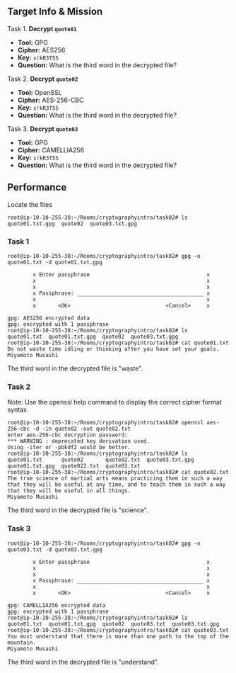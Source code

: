## Target Info & Mission

Task 1. **Decrypt `quote01`**  
   - **Tool:** GPG  
   - **Cipher:** AES256  
   - **Key:** `s!kR3T55`  
   - **Question:** What is the third word in the decrypted file?

Task 2. **Decrypt `quote02`**  
   - **Tool:** OpenSSL  
   - **Cipher:** AES-256-CBC  
   - **Key:** `s!kR3T55`  
   - **Question:** What is the third word in the decrypted file?

Task 3. **Decrypt `quote03`**  
   - **Tool:** GPG  
   - **Cipher:** CAMELLIA256  
   - **Key:** `s!kR3T55`  
   - **Question:** What is the third word in the decrypted file?

## Performance
Locate the files

    root@ip-10-10-255-38:~/Rooms/cryptographyintro/task02# ls
    quote01.txt.gpg  quote02  quote03.txt.gpg
    
### Task 1 

    root@ip-10-10-255-38:~/Rooms/cryptographyintro/task02# gpg -o quote01.txt -d quote01.txt.gpg

            x Enter passphrase                                     x            
            x                                                      x            
            x                                                      x            
            x Passphrase: ________________________________________ x            
            x                                                      x            
            x       <OK>                              <Cancel>     x  
    
    gpg: AES256 encrypted data
    gpg: encrypted with 1 passphrase
    root@ip-10-10-255-38:~/Rooms/cryptographyintro/task02# ls
    quote01.txt  quote01.txt.gpg  quote02  quote03.txt.gpg
    root@ip-10-10-255-38:~/Rooms/cryptographyintro/task02# cat quote01.txt
    Do not waste time idling or thinking after you have set your goals.
    Miyamoto Musashi

The third word in the decrypted file is "waste".

### Task 2
Note: Use the openssl help command to display the correct cipher format syntax.

    root@ip-10-10-255-38:~/Rooms/cryptographyintro/task02# openssl aes-256-cbc -d -in quote02 -out quote02.txt
    enter aes-256-cbc decryption password:
    *** WARNING : deprecated key derivation used.
    Using -iter or -pbkdf2 would be better.
    root@ip-10-10-255-38:~/Rooms/cryptographyintro/task02# ls
    quote01.txt      quote02       quote02.txt  quote03.txt.gpg
    quote01.txt.gpg  quote022.txt  quote03.txt
    root@ip-10-10-255-38:~/Rooms/cryptographyintro/task02# cat quote02.txt
    The true science of martial arts means practicing them in such a way that they will be useful at any time, and to teach them in such a way that they will be useful in all things.
    Miyamoto Musashi

The third word in the decrypted file is "science".

### Task 3

    root@ip-10-10-255-38:~/Rooms/cryptographyintro/task02# gpg -o quote03.txt -d quote03.txt.gpg
    
            x Enter passphrase                                     x            
            x                                                      x            
            x                                                      x            
            x Passphrase: ________________________________________ x            
            x                                                      x            
            x       <OK>                              <Cancel>     x  
    
    gpg: CAMELLIA256 encrypted data
    gpg: encrypted with 1 passphrase
    root@ip-10-10-255-38:~/Rooms/cryptographyintro/task02# ls
    quote01.txt  quote01.txt.gpg  quote02  quote03.txt  quote03.txt.gpg
    root@ip-10-10-255-38:~/Rooms/cryptographyintro/task02# cat quote03.txt
    You must understand that there is more than one path to the top of the mountain.
    Miyamoto Musashi

The third word in the decrypted file is "understand".
